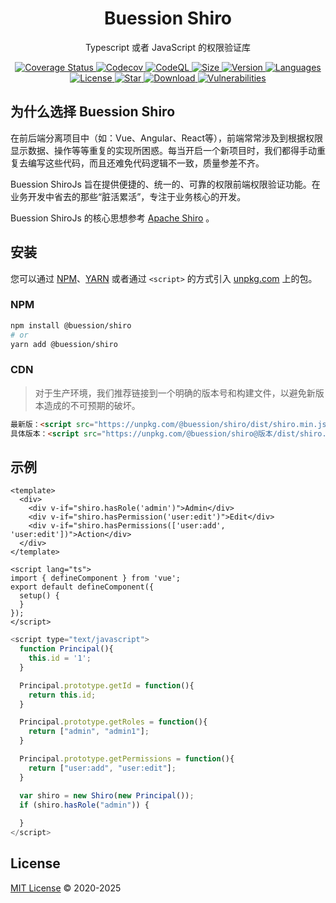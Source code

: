 <h1 align="center">Buession Shiro</h1>
<div align="center">
  <p align="center">Typescript 或者 JavaScript 的权限验证库</p>
  <a href="https://codecov.io/github/buession/buession-shirojs?branch=master">
    <img src="https://img.shields.io/codecov/c/github/buession/buession-shirojs?token=tp73oo63nf" alt="Coverage Status" />
  </a>
  <a href="https://github.com/buession/buession-shirojs/actions/workflows/codecov.yml">
    <img src="https://github.com/buession/buession-shirojs/actions/workflows/codecov.yml/badge.svg" alt="Codecov" />
  </a>
  <a href="https://github.com/buession/buession-shirojs/actions/workflows/codeql-analysis.yml">
    <img src="https://github.com/buession/buession-shirojs/actions/workflows/codeql-analysis.yml/badge.svg" alt="CodeQL" />
  </a>
  <a href="https://www.npmjs.com/package/@buession/shiro">
    <img src="https://img.shields.io/bundlephobia/minzip/@buession/shiro/latest" alt="Size" />
  </a>
  <a href="https://www.npmjs.com/package/@buession/shiro">
    <img src="https://img.shields.io/npm/v/@buession/shiro" alt="Version" />
  </a>
  <a href="https://www.npmjs.com/package/@buession/shiro">
    <img src="https://img.shields.io/github/languages/top/buession/buession-shirojs" alt="Languages" />
  </a>
  <a href="https://www.npmjs.com/package/@buession/shiro">
    <img src="https://img.shields.io/npm/l/@buession/shiro" alt="License" />
  </a>
  <a href="https://github.com/buession/buession-shirojs/stargazers">
    <img src="https://img.shields.io/github/stars/buession/buession-shirojs" alt="Star" />
  </a>
  <a href="https://www.npmjs.com/package/@buession/shiro">
    <img src="https://img.shields.io/npm/dm/@buession/shiro" alt="Download" />
  </a>
  <a href="https://www.npmjs.com/package/@buession/shiro">
    <img src="https://img.shields.io/snyk/vulnerabilities/npm/@buession/shiro" alt="Vulnerabilities" />
  </a>
</div>

## 为什么选择 Buession Shiro

在前后端分离项目中（如：Vue、Angular、React等），前端常常涉及到根据权限显示数据、操作等等重复的实现所困惑。每当开启一个新项目时，我们都得手动重复去编写这些代码，而且还难免代码逻辑不一致，质量参差不齐。

Buession ShiroJs 旨在提供便捷的、统一的、可靠的权限前端权限验证功能。在业务开发中省去的那些“脏活累活”，专注于业务核心的开发。

Buession ShiroJs 的核心思想参考 [Apache Shiro](http://shiro.apache.org/) 。

## 安装

您可以通过 [NPM](https://www.npmjs.com/)、[YARN](https://yarnpkg.com/) 或者通过 `<script>` 的方式引入 [unpkg.com](https://unpkg.com/) 上的包。

### NPM

```sh
npm install @buession/shiro
# or
yarn add @buession/shiro
```

### CDN

> 对于生产环境，我们推荐链接到一个明确的版本号和构建文件，以避免新版本造成的不可预期的破坏。

```html
最新版：<script src="https://unpkg.com/@buession/shiro/dist/shiro.min.js" type="text/javascript"></script>
具体版本：<script src="https://unpkg.com/@buession/shiro@版本/dist/shiro.min.js" type="text/javascript"></script>
```

## 示例

```vue
<template>
  <div>
    <div v-if="shiro.hasRole('admin')">Admin</div>
    <div v-if="shiro.hasPermission('user:edit')">Edit</div>
    <div v-if="shiro.hasPermissions(['user:add', 'user:edit'])">Action</div>
  </div>
</template>

<script lang="ts">
import { defineComponent } from 'vue';
export default defineComponent({
  setup() {
  }
});
</script>
```


```javascript
<script type="text/javascript">
  function Principal(){
    this.id = '1';
  }

  Principal.prototype.getId = function(){
    return this.id;
  }

  Principal.prototype.getRoles = function(){
    return ["admin", "admin1"];
  }

  Principal.prototype.getPermissions = function(){
    return ["user:add", "user:edit"];
  }

  var shiro = new Shiro(new Principal());
  if (shiro.hasRole("admin")) {
    
  }
</script>
```

## License

[MIT License](https://github.com/buession/buession-shirojs/blob/master/LICENSE) © 2020-2025